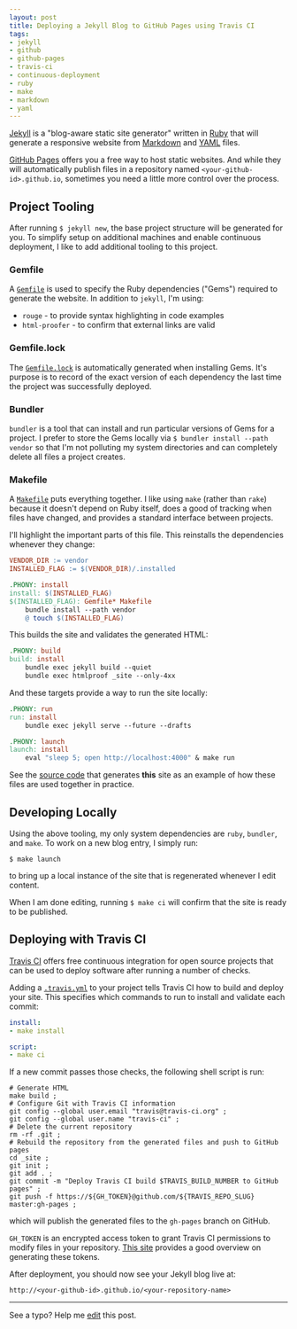 ```yaml
---
layout: post
title: Deploying a Jekyll Blog to GitHub Pages using Travis CI
tags:
- jekyll
- github
- github-pages
- travis-ci
- continuous-deployment
- ruby
- make
- markdown
- yaml
---
```


[Jekyll](http://jekyllrb.com/) is a "blog-aware static site generator" written in [Ruby](https://www.ruby-lang.org/) that will generate a responsive website from [Markdown](https://help.github.com/articles/markdown-basics/) and [YAML](http://yaml.org/) files.

[GitHub Pages](https://pages.github.com/) offers you a free way to host static websites. And while they will automatically publish files in a repository named `<your-github-id>.github.io`, sometimes you need a little more control over the process.

## Project Tooling

After running `$ jekyll new`, the base project structure will be generated for you. To simplify setup on additional machines and enable continuous deployment, I like to add additional tooling to this project.

### Gemfile

A [`Gemfile`](https://raw.githubusercontent.com/jacebrowning/info/master/Gemfile) is used to specify the Ruby dependencies ("Gems") required to generate the website. In addition to `jekyll`, I'm using:

* `rouge` - to provide syntax highlighting in code examples
* `html-proofer` - to confirm that external links are valid

### Gemfile.lock

The [`Gemfile.lock`](https://raw.githubusercontent.com/jacebrowning/info/master/Gemfile.lock) is automatically generated when installing Gems. It's purpose is to record of the exact version of each dependency the last time the project was successfully deployed.

### Bundler

`bundler` is a tool that can install and run particular versions of Gems for a project. I prefer to store the Gems locally via `$ bundler install --path vendor` so that I'm not polluting my system directories and can completely delete all files a project creates.

### Makefile

A [`Makefile`](https://raw.githubusercontent.com/jacebrowning/info/master/Makefile) puts everything together. I like using `make` (rather than `rake`) because it doesn't depend on Ruby itself, does a good of tracking when files have changed, and provides a standard interface between projects.

I'll highlight the important parts of this file. This reinstalls the dependencies whenever they change:

```makefile
VENDOR_DIR := vendor
INSTALLED_FLAG := $(VENDOR_DIR)/.installed

.PHONY: install
install: $(INSTALLED_FLAG)
$(INSTALLED_FLAG): Gemfile* Makefile
    bundle install --path vendor
    @ touch $(INSTALLED_FLAG)
```

This builds the site and validates the generated HTML:

```makefile
.PHONY: build
build: install
    bundle exec jekyll build --quiet
    bundle exec htmlproof _site --only-4xx
```

And these targets provide a way to run the site locally:

```makefile
.PHONY: run
run: install
    bundle exec jekyll serve --future --drafts

.PHONY: launch
launch: install
    eval "sleep 5; open http://localhost:4000" & make run
```


See the [source code](https://github.com/jacebrowning/info) that generates **this** site as an example of how these files are used together in practice.

## Developing Locally

Using the above tooling, my only system dependencies are `ruby`, `bundler`, and `make`. To work on a new blog entry, I simply run:

```shell
$ make launch
```

to bring up a local instance of the site that is regenerated whenever I edit content.

When I am done editing, running `$ make ci` will confirm that the site is ready to be published.

## Deploying with Travis CI

[Travis CI](https://travis-ci.org/) offers free continuous integration for open source projects that can be used to deploy software after running a number of checks.

Adding a [`.travis.yml`](https://raw.githubusercontent.com/jacebrowning/info/master/.travis.yml) to your project tells Travis CI how to build and deploy your site. This specifies which commands to run to install and validate each commit:

```yaml
install:
- make install

script:
- make ci
```

If a new commit passes those checks, the following shell script is run:

```shell
# Generate HTML
make build ;
# Configure Git with Travis CI information
git config --global user.email "travis@travis-ci.org" ;
git config --global user.name "travis-ci" ;
# Delete the current repository
rm -rf .git ;
# Rebuild the repository from the generated files and push to GitHub pages
cd _site ;
git init ;
git add . ;
git commit -m "Deploy Travis CI build $TRAVIS_BUILD_NUMBER to GitHub pages" ;
git push -f https://${GH_TOKEN}@github.com/${TRAVIS_REPO_SLUG} master:gh-pages ;
```

which will publish the generated files to the `gh-pages` branch on GitHub.

`GH_TOKEN` is an encrypted access token to grant Travis CI permissions to modify files in your repository. [This site](http://benlimmer.com/2013/12/26/automatically-publish-javadoc-to-gh-pages-with-travis-ci/) provides a good overview on generating these tokens.

After deployment, you should now see your Jekyll blog live at:

`http://<your-github-id>.github.io/<your-repository-name>`

-----

See a typo? Help me [edit](https://github.com/jacebrowning/info/edit/master/{{page.path}}) this post.
